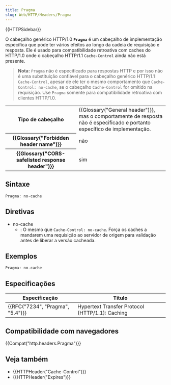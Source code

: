 ```yaml
---
title: Pragma
slug: Web/HTTP/Headers/Pragma
---
```

{{HTTPSidebar}}

O cabeçalho genérico HTTP/1.0 **`Pragma`** é um cabeçalho de implementação específica que pode ter vários efeitos ao longo da cadeia de requisição e resposta. Ele é usado para compatibilidade retroativa com caches do HTTP/1.0 onde o cabeçalho HTTP/1.1 `Cache-Control` ainda não está presente.

> **Nota:** `Pragma` não é especificado para respostas HTTP e por isso não é uma substituição confiável para o cabeçalho genérico HTTP/1.1 `Cache-Control`, apesar de ele ter o mesmo comportamento que `Cache-Control: no-cache`, se o cabeçalho `Cache-Control` for omitido na requisição. Use `Pragma` somente para compatibilidade retroativa com clientes HTTP/1.0.

<table class="properties">
  <tbody>
    <tr>
      <th scope="row">Tipo de cabeçalho</th>
      <td>
        {{Glossary("General header")}}, mas o comportamente de
        resposta não é especificado e portanto específico de implementação.
      </td>
    </tr>
    <tr>
      <th scope="row">{{Glossary("Forbidden header name")}}</th>
      <td>não</td>
    </tr>
    <tr>
      <th scope="row">
        {{Glossary("CORS-safelisted response header")}}
      </th>
      <td>sim</td>
    </tr>
  </tbody>
</table>

## Sintaxe

```
Pragma: no-cache
```

## Diretivas

- no-cache
  - : O mesmo que `Cache-Control: no-cache`. Força os caches a mandarem uma requisição ao servidor de origem para validação antes de liberar a versão cacheada.

## Exemplos

```
Pragma: no-cache
```

## Especificações

| Especificação                                | Título                                          |
| -------------------------------------------- | ----------------------------------------------- |
| {{RFC("7234", "Pragma", "5.4")}} | Hypertext Transfer Protocol (HTTP/1.1): Caching |

## Compatibilidade com navegadores

{{Compat("http.headers.Pragma")}}

## Veja também

- {{HTTPHeader("Cache-Control")}}
- {{HTTPHeader("Expires")}}
